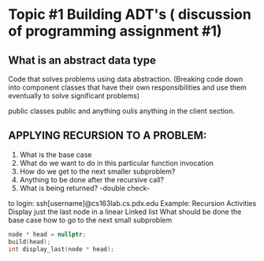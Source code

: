 # Topic #1 Building ADT's ( discussion of programming assignment #1)
## What is an abstract data type
Code that solves problems using data abstraction. (Breaking code down into component classes that have their own responsibilities and use them eventually to solve significant problems)

public classes public and anything oulis anything in the client section. 


## **APPLYING RECURSION TO A PROBLEM:**
1. What is the base case
2. What do we want to do in this particular function invocation
3. How do we get to the next smaller subproblem?
4. Anything to be done after the recursive call?
5. What is being returned? -double check-


to login: ssh[username]@cs163lab.cs.pdx.edu
Example:
Recursion Activities
Display just the last node in a linear Linked list
What should be done the base case
how to go to the next small subproblem

```c
node * head = nullptr;
build(head);
int display_last(node * head);



